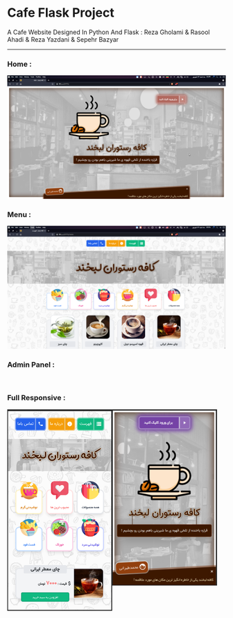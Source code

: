 # Cafe Flask Project

A Cafe Website Designed In Python And Flask : Reza Gholami &amp; Rasool Ahadi &amp; Reza Yazdani &amp; Sepehr Bazyar
<br><hr>
### Home :
<img src="./.temp/home.png" alt="">
<br>

### Menu :
<img src="./.temp/menu.png" alt="">
<br>

### Admin Panel :
<img src="./.temp/cashier.gif" alt="">
<br>  

### Full Responsive :
<img src="./.temp/responsive_menu.png" alt="" style="width:48%;float:left">
<img src="./.temp/responsive_home.png" alt="" style="width:48%;float:left">
